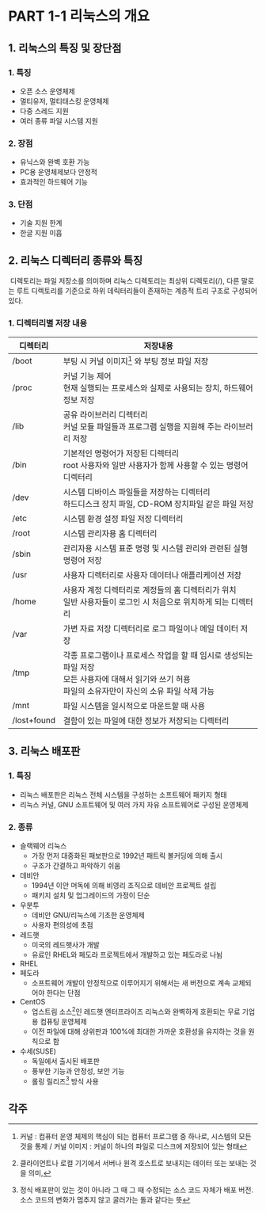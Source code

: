 # PART 1-1 리눅스의 개요

## 1. 리눅스의 특징 및 장단점

### 1. 특징

- 오픈 소스 운영체제
- 멀티유저, 멀티태스킹 운영체제
- 다중 스레드 지원
- 여러 종류 파일 시스템 지원

### 2. 장점

- 유닉스와 완벽 호환 가능
- PC용 운영체제보다 안정적
- 효과적인 하드웨어 기능

### 3. 단점

- 기술 지원 한계
- 한글 지원 미흡



## 2. 리눅스 디렉터리 종류와 특징

​	디렉토리는 파일 저장소를 의미하며 리눅스 디렉토리는 최상위 디렉토리(/), 다른 말로는 루트 디렉토리를 기준으로 하위 데릭터리들이 존재하는 계층적 트리 구조로 구성되어있다.

### 1. 디렉터리별 저장 내용

| 디렉터리    | 저장내용                                                     |
| ----------- | ------------------------------------------------------------ |
| /boot       | 부팅 시 커널 이미지[^1] 와 부팅 정보 파일 저장               |
| /proc       | 커널 기능 제어<br />현재 실행되는 프로세스와 실제로 사용되는 장치, 하드웨어 정보 저장 |
| /lib        | 공유 라이브러리 디렉터리<br />커널 모듈 파일들과 프로그램 실행을 지원해 주는 라이브러리 저장 |
| /bin        | 기본적인 명령어가 저장된 디렉터리<br />root  사용자와 일반 사용자가 함께 사용할 수 있는 명령어 디렉터리 |
| /dev        | 시스템 디바이스 파일들을 저장하는 디렉터리<br />하드디스크 장치 파일, CD-ROM 장치파일 같은 파일 저장 |
| /etc        | 시스템 환경 설정 파일 저장 디렉터리                          |
| /root       | 시스템 관리자용 홈 디렉터리                                  |
| /sbin       | 관리자용 시스템 표준 명령 및 시스템 관리와 관련된 실행 명령어 저장 |
| /usr        | 사용자 디렉터리로 사용자 데이터나 애플리케이션 저장          |
| /home       | 사용자 계정 디렉터리로 계정들의 홈 디렉터리가 위치<br />일반 사용자들이 로그인 시 처음으로 위치하게 되는 디렉터리 |
| /var        | 가변 자료 저장 디렉터리로 로그 파일이나 메일 데이터 저장     |
| /tmp        | 각종 프로그램이나 프로세스 작업을 할 때 임시로 생성되는 파일 저장<br />모든 사용자에 대해서 읽기와 쓰기 허용<br />파일의 소유자만이 자신의 소유 파일 삭제 가능 |
| /mnt        | 파일 시스템을 일시적으로 마운트할 때 사용                    |
| /lost+found | 결함이 있는 파일에 대한 정보가 저장되는 디렉터리             |



## 3. 리눅스 배포판

### 1. 특징

- 리눅스 배포판은 리눅스 전체 시스템을 구성하는 소프트웨어 패키지 형태
- 리눅스 커널, GNU 소프트웨어 및 여러 가지 자유 소프트웨어로 구성된 운영체제

### 2. 종류

- 슬랙웨어 리눅스
  - 가장 먼저 대중화된 패보판으로 1992년 패트릭 볼커딩에 의해 출시
  - 구조가 간결하고 파악하기 쉬움
- 데비안
  - 1994년 이안 머독에 의해 비영리 조직으로 데비안 프로젝트 설립
  - 패키지 설치 및 업그레이드의 가정이 단순
- 우분투
  - 데비안 GNU/리눅스에 기초한 운영체제
  - 사용자 편의성에 초점
- 레드햇
  - 미국의 레드햇사가 개발
  - 유료인 RHEL와 페도라 프로젝트에서 개발하고 있는 페도라로 나뉨
- RHEL
- 페도라
  - 소프트웨어 개발이 안정적으로 이루어지기 위해서는 새 버전으로 계속 교체되어야 한다는 단점
- CentOS
  - 업스트림 소스[^2]인 레드햇 엔터프라이즈 리눅스와 완벽하게 호환되는 무료 기업용 컴퓨팅 운영체제
  - 이전 파일에 대해 상위판과 100%에 최대한 가까운 호환성을 유지하는 것을 원칙으로 함
- 수세(SUSE)
  - 독일에서 출시된 배포판
  - 풍부한 기능과 안정성, 보안 기능
  - 롤링 릴리즈[^3] 방식 사용



## 각주

[^1]: 커널 : 컴퓨터 운영 체제의 핵심이 되는 컴퓨터 프로그램 중 하나로, 시스템의 모든 것을 통제 / 커널 이미지 : 커널이 하나의 파일로 디스크에 저장되어 있는 형태
[^2]: 클라이언트나 로컬 기기에서 서버나 원격 호스트로 보내지는 데이터 또는 보내는 것을 의미,
[^3]: 정식 배포판이 있는 것이 아니라 그 때 그 때 수정되는 소스 코드 자체가 배포 버전. 소스 코드의 변화가 멈추지 않고 굴러가는 돌과 같다는 뜻